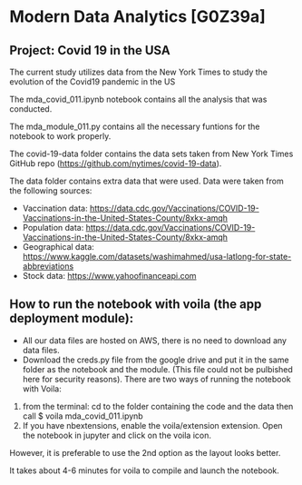 # Modern Data Analytics [G0Z39a]

## Project: Covid 19 in the USA

The current study utilizes data from the New York Times to study the evolution of the Covid19 pandemic in the US

The mda_covid_011.ipynb notebook contains all the analysis that was conducted.

The mda_module_011.py contains all the necessary funtions for the notebook to work properly.

The covid-19-data folder contains the data sets taken from New York Times GitHub repo (https://github.com/nytimes/covid-19-data).

The data folder contains extra data that were used. Data were taken from the following sources:

- Vaccination data: https://data.cdc.gov/Vaccinations/COVID-19-Vaccinations-in-the-United-States-County/8xkx-amqh
 - Population data: https://data.cdc.gov/Vaccinations/COVID-19-Vaccinations-in-the-United-States-County/8xkx-amqh
- Geographical data: https://www.kaggle.com/datasets/washimahmed/usa-latlong-for-state-abbreviations
- Stock data: https://www.yahoofinanceapi.com

##  How to run the notebook with voila (the app deployment module):
- All our data files are hosted on AWS, there is no need to download any data files.
- Download the creds.py file from the google drive and put it in the same folder as the notebook and the module. (This file could not be pulbished here for security reasons). 
There are two ways of running the notebook with Voila: 
1) from the terminal: cd to the folder containing the code and the data then call $ voila mda_covid_011.ipynb 
2) If you have nbextensions, enable the voila/extension extension. Open the notebook in jupyter and click on the voila icon. 

However, it is preferable to use the 2nd option as the layout looks better. 

It takes about 4-6 minutes for voila to compile and launch the notebook. 
